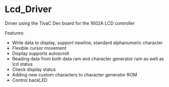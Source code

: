 # Lcd_Driver

Driver using the TivaC Dev board for the 1602A LCD controller

Features:

- Write data to display, support newline, standard alphanumeric character
- Flexible cursor movement
- Display supports autoscroll
- Reading data from both data ram and character generator ram as well as lcd status
- Check display status
- Adding new custom characters to character generator ROM
- Control backLED